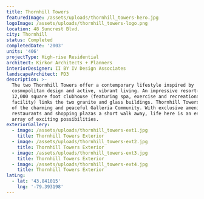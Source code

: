 ```yaml
---
title: Thornhill Towers
featuredImage: /assets/uploads/thornhill_towers-hero.jpg
logoImage: /assets/uploads/thornhill_towers-logo.png
location: 48 Suncrest Blvd.
city: Thornhill
status: Completed
completedDate: '2003'
units: '406'
projectType: High-rise Residential
architect: Kirkor Architects + Planners
interiorDesigner: II BY IV Design Associates
landscapeArchitect: PD3
description: >-
  The two Thornhill Towers offer a contemporary lifestyle inspired by
  cosmopolitan design and active, vibrant living. An impressive resort-style
  12,000 square foot clubhouse (featuring spa, exercise and recreational
  facility) links the two granite and glass buildings. Thornhill Towers are part
  of the charming and peaceful Galleria Community. With exclusive amenities,
  restaurants and shopping plazas a short walk away, life here is an endless
  array of exciting possibilities.
exteriorGallery:
  - image: /assets/uploads/thornhill_towers-ext1.jpg
    title: Thornhill Towers Exterior
  - image: /assets/uploads/thornhill_towers-ext2.jpg
    title: Thornhill Towers Exterior
  - image: /assets/uploads/thornhill_towers-ext3.jpg
    title: Thornhill Towers Exterior
  - image: /assets/uploads/thornhill_towers-ext4.jpg
    title: Thornhill Towers Exterior
latLng:
  - lat: '43.841015'
    lng: '-79.393198'
---
```


